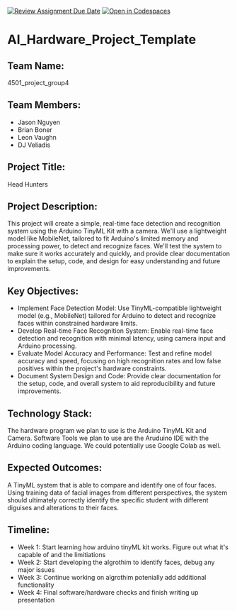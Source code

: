 [![Review Assignment Due Date](https://classroom.github.com/assets/deadline-readme-button-22041afd0340ce965d47ae6ef1cefeee28c7c493a6346c4f15d667ab976d596c.svg)](https://classroom.github.com/a/Buol6fpg)
[![Open in Codespaces](https://classroom.github.com/assets/launch-codespace-2972f46106e565e64193e422d61a12cf1da4916b45550586e14ef0a7c637dd04.svg)](https://classroom.github.com/open-in-codespaces?assignment_repo_id=16838356)

# AI_Hardware_Project_Template

## Team Name: 
4501_project_group4

## Team Members:
- Jason Nguyen
- Brian Boner
- Leon Vaughn
- DJ Veliadis

## Project Title:
Head Hunters

## Project Description:
This project will create a simple, real-time face detection and recognition system using the Arduino TinyML Kit with a camera. We'll use a lightweight model like MobileNet, tailored to fit Arduino's limited memory and processing power, to detect and recognize faces. We'll test the system to make sure it works accurately and quickly, and provide clear documentation to explain the setup, code, and design for easy understanding and future improvements.

## Key Objectives:
- Implement Face Detection Model: Use TinyML-compatible lightweight model (e.g., MobileNet) tailored for Arduino to detect and recognize faces within constrained hardware limits.
- Develop Real-time Face Recognition System: Enable real-time face detection and recognition with minimal latency, using camera input and Arduino processing.
- Evaluate Model Accuracy and Performance: Test and refine model accuracy and speed, focusing on high recognition rates and low false positives within the project's hardware constraints.
- Document System Design and Code: Provide clear documentation for the setup, code, and overall system to aid reproducibility and future improvements.

## Technology Stack:
The hardware program we plan to use is the Arduino TinyML Kit and Camera.
Software Tools we plan to use are the Aruduino IDE with the Arduino coding language.
We could potentially use Google Colab as well.

## Expected Outcomes:
A TinyML system that is able to compare and identify one of four faces. Using training data of facial images from different perspectives, the system should ultimately correctly identify the specific student with different diguises and alterations to their faces. 

## Timeline:
- Week 1: Start learning how arduino tinyML kit works. Figure out what it's capable of and the limitiations 
- Week 2: Start developing the algrothim to identify faces, debug any major issues 
- Week 3: Continue working on algrothim potenially add additional functionality
- Week 4: Final software/hardware checks and finish writing up presentation
